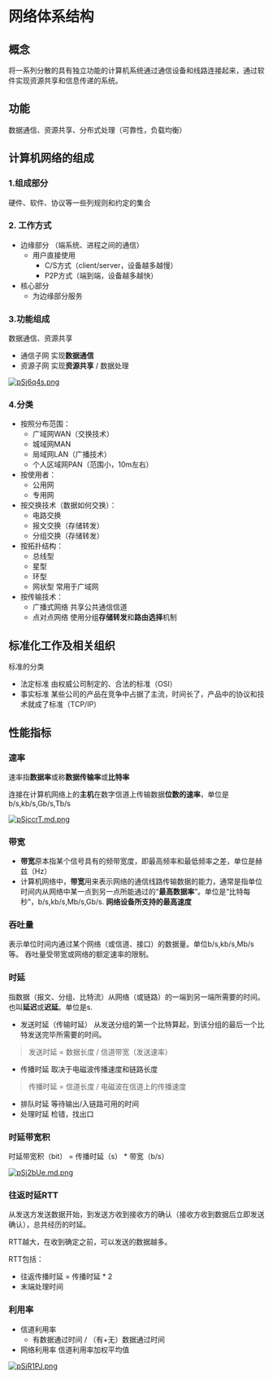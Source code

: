 # 网络体系结构

## 概念
将一系列分散的具有独立功能的计算机系统通过通信设备和线路连接起来，通过软件实现资源共享和信息传递的系统。


## 功能
数据通信、资源共享、分布式处理（可靠性，负载均衡）

## 计算机网络的组成

### 1.组成部分
硬件、软件、协议等一些列规则和约定的集合

### 2. 工作方式
- 边缘部分 （端系统、进程之间的通信）
  - 用户直接使用
    - C/S方式（client/server，设备越多越慢）
    - P2P方式（端到端，设备越多越快）
- 核心部分
  - 为边缘部分服务
  
### 3.功能组成
数据通信、资源共享

- 通信子网 实现**数据通信**
- 资源子网 实现**资源共享** / 数据处理

[![pSj6q4s.png](https://s1.ax1x.com/2023/02/22/pSj6q4s.png)](https://imgse.com/i/pSj6q4s)

### 4.分类

- 按照分布范围： 
  - 广域网WAN（交换技术）
  - 城域网MAN
  - 局域网LAN（广播技术）
  - 个人区域网PAN（范围小，10m左右）
- 按使用者：
  - 公用网
  - 专用网
- 按交换技术（数据如何交换）：
  - 电路交换
  - 报文交换（存储转发）
  - 分组交换（存储转发）
- 按拓扑结构：
  - 总线型
  - 星型
  - 环型
  - 网状型 常用于广域网
- 按传输技术：
  - 广播式网络 共享公共通信信道
  - 点对点网络 使用分组**存储转发**和**路由选择**机制 

## 标准化工作及相关组织

标准的分类
 - 法定标准 由权威公司制定的、合法的标准（OSI）
 - 事实标准 某些公司的产品在竞争中占据了主流，时间长了，产品中的协议和技术就成了标准（TCP/IP）

## 性能指标

### 速率
速率指**数据率**或称**数据传输率**或**比特率**

连接在计算机网络上的**主机**在数字信道上传输数据**位数的速率**，单位是b/s,kb/s,Gb/s,Tb/s

[![pSjccrT.md.png](https://s1.ax1x.com/2023/02/22/pSjccrT.md.png)](https://imgse.com/i/pSjccrT)

### 带宽
- **带宽**原本指某个信号具有的频带宽度，即最高频率和最低频率之差，单位是赫兹（Hz）
- 计算机网络中，**带宽**用来表示网络的通信线路传输数据的能力，通常是指单位时间内从网络中某一点到另一点所能通过的“**最高数据率**”。单位是“比特每秒”，b/s,kb/s,Mb/s,Gb/s.
**网络设备所支持的最高速度**

### 吞吐量
表示单位时间内通过某个网络（或信道、接口）的数据量。单位b/s,kb/s,Mb/s等。
吞吐量受带宽或网络的额定速率的限制。

### 时延
指数据（报文、分组、比特流）从网络（或链路）的一端到另一端所需要的时间。也叫**延迟**或**迟延**。单位是s.

- 发送时延（传输时延） 从发送分组的第一个比特算起，到该分组的最后一个比特发送完毕所需要的时间。
> 发送时延 = 数据长度 / 信道带宽（发送速率）
 
- 传播时延 取决于电磁波传播速度和链路长度
> 传播时延 = 信道长度 / 电磁波在信道上的传播速度

- 排队时延 等待输出/入链路可用的时间
- 处理时延 检错，找出口

### 时延带宽积
时延带宽积（bit） = 传播时延（s） * 带宽（b/s）

[![pSj2bUe.md.png](https://s1.ax1x.com/2023/02/22/pSj2bUe.md.png)](https://imgse.com/i/pSj2bUe)


### 往返时延RTT
从发送方发送数据开始，到发送方收到接收方的确认（接收方收到数据后立即发送确认），总共经历的时延。

RTT越大，在收到确定之前，可以发送的数据越多。

RTT包括：
- 往返传播时延 = 传播时延 * 2
- 末端处理时间

### 利用率

- 信道利用率
  - 有数据通过时间 / （有+无）数据通过时间
- 网络利用率 信道利用率加权平均值

[![pSjR1PJ.png](https://s1.ax1x.com/2023/02/22/pSjR1PJ.png)](https://imgse.com/i/pSjR1PJ)

